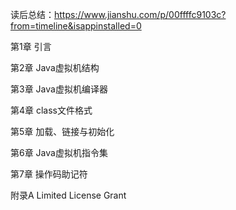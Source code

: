 读后总结：https://www.jianshu.com/p/00ffffc9103c?from=timeline&isappinstalled=0

第1章 引言

第2章 Java虚拟机结构

第3章 Java虚拟机编译器

第4章 class文件格式

第5章 加载、链接与初始化

第6章 Java虚拟机指令集

第7章 操作码助记符

附录A Limited License Grant
